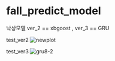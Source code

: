 # fall_predict_model

 낙상모델 ver_2 == xbgoost , ver_3 == GRU
  
test_ver2
![newplot](https://user-images.githubusercontent.com/54808146/145355223-87010d6d-b649-4f72-8e89-e5100fb1a4d7.png)

test_ver3
![gru8-2](https://user-images.githubusercontent.com/54808146/145355654-58367edb-edd2-413d-ba5d-09b2e7e58a06.png)
